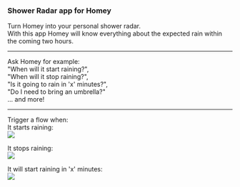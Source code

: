 ### Shower Radar app for Homey  
Turn Homey into your personal shower radar.  
With this app Homey will know everything about the expected rain within the coming two hours.

---

Ask Homey for example:  
"When will it start raining?",  
"When will it stop raining?",  
"Is it going to rain in 'x' minutes?",  
"Do I need to bring an umbrella?"  
... and more!

---

Trigger a flow when:  
It starts raining:  
![](http://i.imgur.com/hkUZZY1.png)

It stops raining:  
![](http://i.imgur.com/EYPQITe.png)

It will start raining in 'x' minutes:  
![](http://i.imgur.com/rq6ZrDH.png)